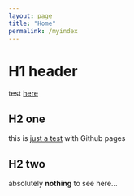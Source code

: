 ```yaml
---
layout: page
title: "Home"
permalink: /myindex
---
```

# H1 header
test <a href="index">here</a>
## H2 one
this is <u>just a test</u> with Github pages
## H2 two
absolutely <b>nothing</b> to see here...
